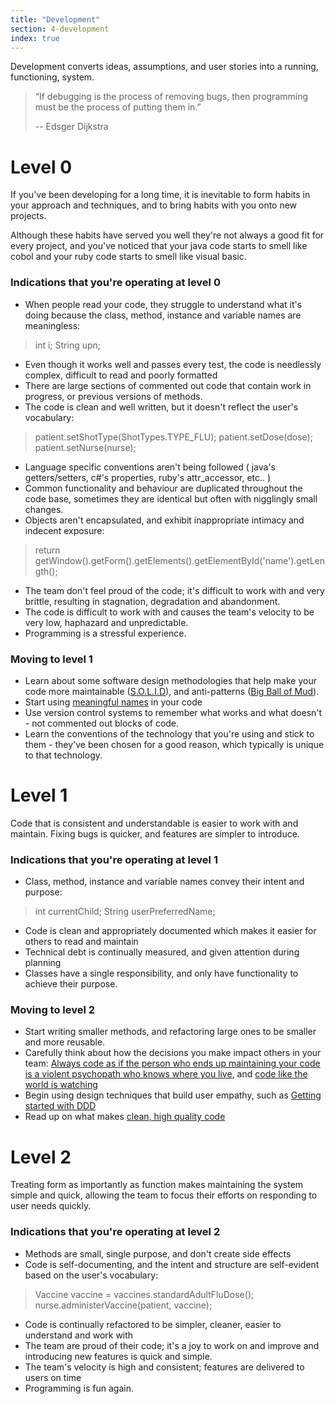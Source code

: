 ```yaml
---
title: "Development"
section: 4-development
index: true
---
```

Development converts ideas, assumptions, and user stories into a running, functioning, system.



>“If debugging is the process of removing bugs,
>then programming must be the process of putting them in.”
>
> -- Edsger Dijkstra


# Level 0

If you've been developing for a long time, it is inevitable to form habits in your approach and techniques, and to bring habits with you onto new projects.

Although these habits have served you well they're not always a good fit for every project, and you've noticed that your java code starts to smell like cobol and your ruby code starts to smell like visual basic.

### Indications that you're operating at level 0
- When people read your code, they struggle to understand what it's doing because the class, method, instance and variable names are meaningless:

> int i;
> String upn;

- Even though it works well and passes every test, the code is needlessly complex, difficult to read and poorly formatted
- There are large sections of commented out code that contain work in progress, or previous versions of methods.
- The code is clean and well written, but it doesn't reflect the user's vocabulary:

> patient.setShotType(ShotTypes.TYPE_FLU);
> patient.setDose(dose);
> patient.setNurse(nurse);


- Language specific conventions aren't being followed ( java's getters/setters, c#'s properties, ruby's attr_accessor, etc.. )
- Common functionality and behaviour are duplicated throughout the code base, sometimes they are identical but often with nigglingly small changes.
- Objects aren't encapsulated, and exhibit inappropriate intimacy and indecent exposure:

> return getWindow().getForm().getElements().getElementById('name').getLength();


- The team don't feel proud of the code; it's difficult to work with and very brittle, resulting in stagnation, degradation and abandonment.
- The code is difficult to work with and causes the team's velocity to be very low, haphazard and unpredictable.
- Programming is a stressful experience.


### Moving to level 1

 - Learn about some software design methodologies that help make your code more maintainable ([S.O.L.I.D](https://scotch.io/bar-talk/s-o-l-i-d-the-first-five-principles-of-object-oriented-design)), and anti-patterns ([Big Ball of Mud](http://www.laputan.org/mud/)).
 - Start using [meaningful names](http://blog.goyello.com/2013/05/17/express-names-in-code-bad-vs-clean/) in your code
 - Use version control systems to remember what works and what doesn't - not commented out blocks of code.
 - Learn the conventions of the technology that you're using and stick to them - they've been chosen for a good reason, which typically is unique to that technology.

# Level 1

Code that is consistent and understandable is easier to work with and maintain. Fixing bugs is quicker, and features are simpler to introduce.

### Indications that you're operating at level 1


 - Class, method, instance and variable names convey their intent and purpose:

> int currentChild;
> String userPreferredName;

 - Code is clean and appropriately documented which makes it easier for others to read and maintain
 - Technical debt is continually measured, and given attention during planning
 - Classes have a single responsibility, and only have functionality to achieve their purpose.


### Moving to level 2

 - Start writing smaller methods, and refactoring large ones to be smaller and more reusable.
 - Carefully think about how the decisions you make impact others in your team: [Always code as if the person who ends up maintaining your code is a violent psychopath who knows where you live](http://c2.com/cgi/wiki?CodeForTheMaintainer), and [code like the world is watching](http://todaymade.com/blog/open-source-code/)
 - Begin using design techniques that build user empathy, such as [Getting started with DDD](http://www.informit.com/articles/article.aspx?p=1944876&seqNum=3)
 - Read up on what makes [clean, high quality code](https://www.butterfly.com.au/thinking/blog/entry/clean-high-quality-code-a-guide-on-how-to-become-a-better-programmer)



# Level 2

Treating form as importantly as function makes maintaining the system simple and quick, allowing the team to focus their efforts on responding to user needs quickly.


### Indications that you're operating at level 2


 - Methods are small, single purpose, and don't create side effects
 - Code is self-documenting, and the intent and structure are self-evident based on the user's vocabulary:

> Vaccine vaccine = vaccines.standardAdultFluDose();
> nurse.administerVaccine(patient, vaccine);

 - Code is continually refactored to be simpler, cleaner, easier to understand and work with
 - The team are proud of their code; it's a joy to work on and improve and introducing new features is quick and simple.
 - The team's velocity is high and consistent; features are delivered to users on time
 - Programming is fun again.
